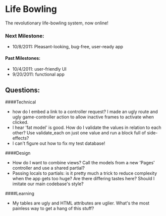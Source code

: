 # Life Bowling

The revolutionary life-bowling system, now online!

### Next Milestone:
* 10/8/2011: Pleasant-looking, bug-free, user-ready app

#### Past Milestones:
* 10/4/2011: user-friendly UI
* 9/20/2011: functional app

## Questions:
####Technical
* how do I embed a link to a controller request?  I made an
ugly route and ugly game-controller action to allow inactive frames to
activate when clicked.
* I hear 'fat model' is good.  How do I validate the values
in relation to each other?  Use validate_each on just one value
and run a block full of side-effects?
* I can't figure out how to fix my test database!

####Design
* How do I want to combine views?
Call the models from a new 'Pages' controller and use a shared partial?
* Passing locals to partials: is it pretty much a trick to reduce complexity
when the app gets too huge?  Are there differing tastes here?  Should I imitate
our main codebase's style?

####Learning
* My tables are ugly and HTML attributes are uglier.
What's the most painless way to get a hang of this stuff?

